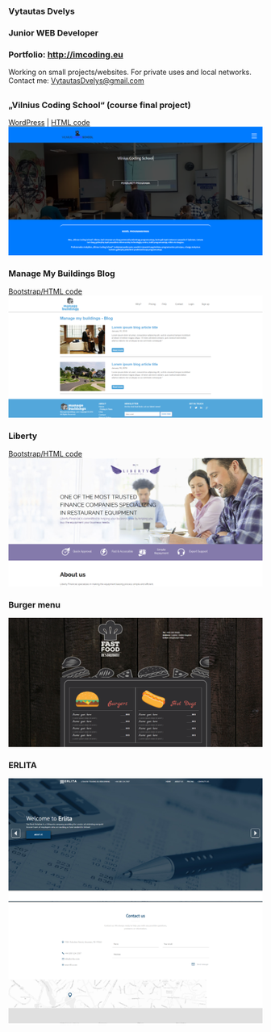 ### Vytautas Dvelys
### Junior WEB Developer
### Portfolio: http://imcoding.eu
Working on small projects/websites. For private uses and local networks.
Contact me: [VytautasDvelys@gmail.com](mailto:vytautasdvelys@gmail.com)

##

### „Vilnius Coding School“ (course final project)
[WordPress](http://imcoding.eu/portfolio/vcs/wp/) | [HTML code](VCS)
![demo](screenshots/vcs.png)

### Manage My Buildings Blog
[Bootstrap/HTML code](ManageMyBuildings)
![demo](screenshots/mb.png)

### Liberty
[Bootstrap/HTML code](Liberty)
![demo](screenshots/liberty.png)

### Burger menu
![demo](screenshots/burger1.png)


### ERLITA
![demo](screenshots/erlita.png)
![demo](screenshots/erlita-contact.png)





